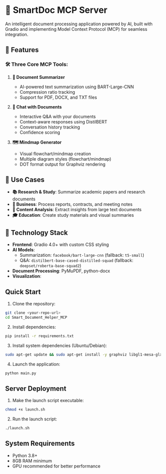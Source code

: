 
# 🧠 SmartDoc MCP Server

An intelligent document processing application powered by AI, built with Gradio and implementing Model Context Protocol (MCP) for seamless integration.

## 🚀 Features

### 🛠️ Three Core MCP Tools:

1. **📄 Document Summarizer** 
   - AI-powered text summarization using BART-Large-CNN
   - Compression ratio tracking
   - Support for PDF, DOCX, and TXT files

2. **💬 Chat with Documents**
   - Interactive Q&A with your documents  
   - Context-aware responses using DistilBERT
   - Conversation history tracking
   - Confidence scoring

3. **🗺️ Mindmap Generator**
   - Visual flowchart/mindmap creation
   - Multiple diagram styles (flowchart/mindmap)
   - DOT format output for Graphviz rendering

## 🎯 Use Cases

- **📚 Research & Study**: Summarize academic papers and research documents
- **💼 Business**: Process reports, contracts, and meeting notes  
- **📖 Content Analysis**: Extract insights from large text documents
- **🎓 Education**: Create study materials and visual summaries

## 🔧 Technology Stack

- **Frontend**: Gradio 4.0+ with custom CSS styling
- **AI Models**: 
  - Summarization: `facebook/bart-large-cnn` (fallback: `t5-small`)
  - Q&A: `distilbert-base-cased-distilled-squad` (fallback: `deepset/roberta-base-squad2`)
- **Document Processing**: PyMuPDF, python-docx
- **Visualization**:

## Quick Start

1. Clone the repository:
```bash
git clone <your-repo-url>
cd Smart_Document_Helper_MCP
```

2. Install dependencies:
```bash
pip install -r requirements.txt
```

3. Install system dependencies (Ubuntu/Debian):
```bash
sudo apt-get update && sudo apt-get install -y graphviz libgl1-mesa-glx libglib2.0-0
```

4. Launch the application:
```bash
python main.py
```


## Server Deployment

1. Make the launch script executable:
```bash
chmod +x launch.sh
```

2. Run the launch script:
```bash
./launch.sh
```

## System Requirements
- Python 3.8+
- 8GB RAM minimum
- GPU recommended for better performance
